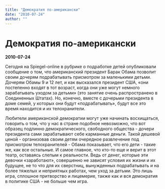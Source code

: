 ```yaml
---
title: "Демократия по-американски"
date: "2010-07-24"
author: ""
---
```


# Демократия по-американски

**2010-07-24** 

Сегодня на Spiegel-online в рубрике о подработке детей опубликовали сообщение о том, что американский президент Барак Обама позволит своим дочерям подрабатывать присмотром за маленькими детьми. Дочерям Обамы 9 и 12 лет, и как высказался президент США, «они постепенно входят в тот возраст, когда они уже могут немного зарабатывать уходом за детьми» (это занятие очень распространено в Соединенных Штатах). Но, конечно, вместе с дочерьми президента в доме семей, у которых они будут «подрабатывать», будут все это время находится и их телохранители.

Любители американской демократии могут уже начинать восхищаться, говорить о том, что у нас в стране подобное невозможно, что вот образец подлинно демократического, свободного общества - дочери президента сами зарабатывают себе карманные деньги. Такой дешевой ценой - организовав своим детям очередное развлечение под присмотром телохранителей - Обама показывает, что его дети - такие же, как все остальные. И самое главное, что кто-то еще и верит в этот театр, оставаясь слепым к реальности. Ведь от денег, которые эти девочки «заработают», совершенно не зависят условия их жизни и их будущее, не то что для их сверстниц, вынужденных подрабатывать и на более тяжелых и неприятных работах, чем уход за детьми. Это лишь игра, сплошное притворство и лицемерие, также как и вся демократия в политике США - не больше чем игра.